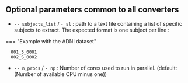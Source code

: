 ## Optional parameters common to all converters

- `-- subjects_list` / `- sl`  : path to a text file containing a list of specific subjects to extract. The expected format is one subject per line :

=== "Example with the ADNI dataset"
```
  001_S_0001
  002_S_0002
```

- `-- n_procs` / `- np` :  Number of cores used to run in parallel.  (default: (Number of available CPU minus one))
